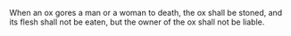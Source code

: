 When an ox gores a man or a woman to death, the ox shall be stoned, and its flesh shall not be eaten, but the owner of the ox shall not be liable.
